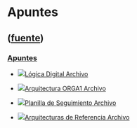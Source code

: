 # Apuntes
([fuente](https://campus.exactas.uba.ar/course/view.php?id=997&section=4))
---
### [Apuntes](https://campus.exactas.uba.ar/course/view.php?id=997&section=4)

  - [![ ](https://campus.exactas.uba.ar/theme/image.php/aardvark/core/1524752928/f/pdf-24)Lógica Digital Archivo](https://campus.exactas.uba.ar/mod/resource/view.php?id=53509)

  - [![ ](https://campus.exactas.uba.ar/theme/image.php/aardvark/core/1524752928/f/pdf-24)Arquitectura ORGA1 Archivo](https://campus.exactas.uba.ar/mod/resource/view.php?id=53510)

  - [![ ](https://campus.exactas.uba.ar/theme/image.php/aardvark/core/1524752928/f/pdf-24)Planilla de Seguimiento Archivo](https://campus.exactas.uba.ar/mod/resource/view.php?id=53511)

  - [![ ](https://campus.exactas.uba.ar/theme/image.php/aardvark/core/1524752928/f/pdf-24)Arquitecturas de Referencia Archivo](https://campus.exactas.uba.ar/mod/resource/view.php?id=53512)

